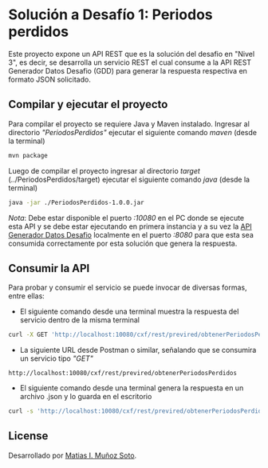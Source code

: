 # Solución a Desafío 1: Periodos perdidos

Este proyecto expone un API REST que es la solución del desafio en "Nivel 3", es decir, se desarrolla un servicio REST el cual consume a la API REST Generador Datos Desafio (GDD) para generar la respuesta respectiva en formato JSON solicitado.

## Compilar y ejecutar el proyecto

Para compilar el proyecto se requiere Java y Maven instalado.
Ingresar al directorio *"PeriodosPerdidos"* ejecutar el siguiente comando *maven* (desde la terminal)

```bash
mvn package
```

Luego de compilar el proyecto ingresar al directorio *target* (../PeriodosPerdidos/target) ejecutar el siguiente comando *java* (desde la terminal)

```bash
java -jar ./PeriodosPerdidos-1.0.0.jar
```
*Nota*:
Debe estar disponible el puerto *:10080* en el PC donde se ejecute esta API y se debe estar ejecutando en primera instancia y a su vez la [API Generador Datos Desafio](https://github.com/previred/Generador_Datos_Desafio_Uno) localmente en el puerto *:8080* para que esta sea consumida correctamente por esta solución que genera la respuesta.

## Consumir la API

Para probar y consumir el servicio se puede invocar de diversas formas, entre ellas:

- El siguiente comando desde una terminal muestra la respuesta del servicio dentro de la misma terminal
```bash
curl -X GET 'http://localhost:10080/cxf/rest/previred/obtenerPeriodosPerdidos'
```

- La siguiente URL desde Postman o similar, señalando que se consumira un servicio tipo *"GET"*
```postman
http://localhost:10080/cxf/rest/previred/obtenerPeriodosPerdidos
```

- El siguiente comando desde una terminal genera la respuesta en un archivo .json y lo guarda en el escritorio
```bash
curl -s 'http://localhost:10080/cxf/rest/previred/obtenerPeriodosPerdidos' > ~/Desktop/obtenerPeriodosPerdidos-salida.json
```

## License

Desarrollado por [Matias I. Muñoz Soto](https://www.linkedin.com/in/matmunoz/).


